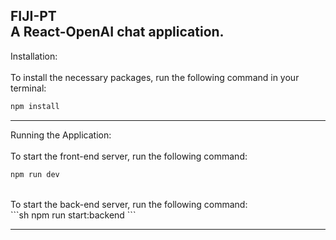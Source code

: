 FIJI-PT<br>
A React-OpenAI chat application.
---
Installation:<br><br>
To install the necessary packages, run the following command in your terminal:<br>
```sh
npm install
```
---
Running the Application:<br><br>
To start the front-end server, run the following command:<br>
```sh
npm run dev
```
<br>
To start the back-end server, run the following command:<br>
```sh
npm run start:backend
```

---

